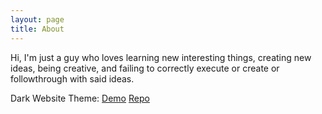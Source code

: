 ```yaml
---
layout: page
title: About
---
```


Hi, I'm just a guy who loves learning new interesting things, creating new ideas, being creative, and failing to correctly execute or create or followthrough with said ideas.

Dark Website Theme:
[Demo](http://webjeda.com/dark-side/) [Repo](https://github.com/sharu725/dark-side)

